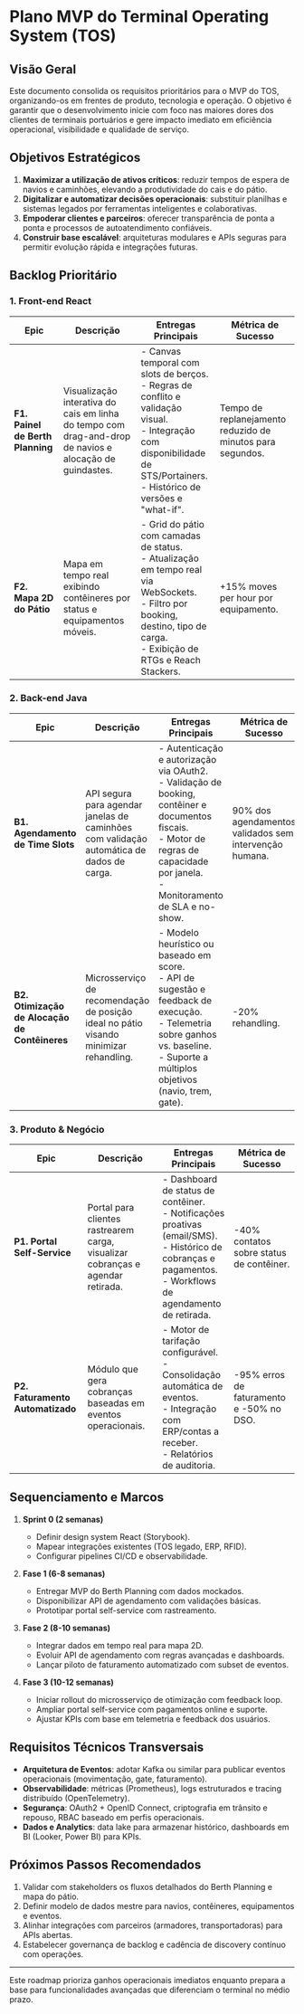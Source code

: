 # Plano MVP do Terminal Operating System (TOS)

## Visão Geral
Este documento consolida os requisitos prioritários para o MVP do TOS, organizando-os em frentes de produto, tecnologia e operação. O objetivo é garantir que o desenvolvimento inicie com foco nas maiores dores dos clientes de terminais portuários e gere impacto imediato em eficiência operacional, visibilidade e qualidade de serviço.

## Objetivos Estratégicos
1. **Maximizar a utilização de ativos críticos**: reduzir tempos de espera de navios e caminhões, elevando a produtividade do cais e do pátio.
2. **Digitalizar e automatizar decisões operacionais**: substituir planilhas e sistemas legados por ferramentas inteligentes e colaborativas.
3. **Empoderar clientes e parceiros**: oferecer transparência de ponta a ponta e processos de autoatendimento confiáveis.
4. **Construir base escalável**: arquiteturas modulares e APIs seguras para permitir evolução rápida e integrações futuras.

## Backlog Prioritário

### 1. Front-end React

| Epic | Descrição | Entregas Principais | Métrica de Sucesso |
| --- | --- | --- | --- |
| **F1. Painel de Berth Planning** | Visualização interativa do cais em linha do tempo com drag-and-drop de navios e alocação de guindastes. | - Canvas temporal com slots de berços.<br>- Regras de conflito e validação visual.<br>- Integração com disponibilidade de STS/Portainers.<br>- Histórico de versões e "what-if". | Tempo de replanejamento reduzido de minutos para segundos. |
| **F2. Mapa 2D do Pátio** | Mapa em tempo real exibindo contêineres por status e equipamentos móveis. | - Grid do pátio com camadas de status.<br>- Atualização em tempo real via WebSockets.<br>- Filtro por booking, destino, tipo de carga.<br>- Exibição de RTGs e Reach Stackers. | +15% moves per hour por equipamento. |

### 2. Back-end Java

| Epic | Descrição | Entregas Principais | Métrica de Sucesso |
| --- | --- | --- | --- |
| **B1. Agendamento de Time Slots** | API segura para agendar janelas de caminhões com validação automática de dados de carga. | - Autenticação e autorização via OAuth2.<br>- Validação de booking, contêiner e documentos fiscais.<br>- Motor de regras de capacidade por janela.<br>- Monitoramento de SLA e no-show. | 90% dos agendamentos validados sem intervenção humana. |
| **B2. Otimização de Alocação de Contêineres** | Microsserviço de recomendação de posição ideal no pátio visando minimizar rehandling. | - Modelo heurístico ou baseado em score.<br>- API de sugestão e feedback de execução.<br>- Telemetria sobre ganhos vs. baseline.<br>- Suporte a múltiplos objetivos (navio, trem, gate). | -20% rehandling. |

### 3. Produto & Negócio

| Epic | Descrição | Entregas Principais | Métrica de Sucesso |
| --- | --- | --- | --- |
| **P1. Portal Self-Service** | Portal para clientes rastrearem carga, visualizar cobranças e agendar retirada. | - Dashboard de status de contêiner.<br>- Notificações proativas (email/SMS).<br>- Histórico de cobranças e pagamentos.<br>- Workflows de agendamento de retirada. | -40% contatos sobre status de contêiner. |
| **P2. Faturamento Automatizado** | Módulo que gera cobranças baseadas em eventos operacionais. | - Motor de tarifação configurável.<br>- Consolidação automática de eventos.<br>- Integração com ERP/contas a receber.<br>- Relatórios de auditoria. | -95% erros de faturamento e -50% no DSO. |

## Sequenciamento e Marcos
1. **Sprint 0 (2 semanas)**
   - Definir design system React (Storybook).
   - Mapear integrações existentes (TOS legado, ERP, RFID).
   - Configurar pipelines CI/CD e observabilidade.

2. **Fase 1 (6-8 semanas)**
   - Entregar MVP do Berth Planning com dados mockados.
   - Disponibilizar API de agendamento com validações básicas.
   - Prototipar portal self-service com rastreamento.

3. **Fase 2 (8-10 semanas)**
   - Integrar dados em tempo real para mapa 2D.
   - Evoluir API de agendamento com regras avançadas e dashboards.
   - Lançar piloto de faturamento automatizado com subset de eventos.

4. **Fase 3 (10-12 semanas)**
   - Iniciar rollout do microsserviço de otimização com feedback loop.
   - Ampliar portal self-service com pagamentos online e suporte.
   - Ajustar KPIs com base em telemetria e feedback dos usuários.

## Requisitos Técnicos Transversais
- **Arquitetura de Eventos**: adotar Kafka ou similar para publicar eventos operacionais (movimentação, gate, faturamento).
- **Observabilidade**: métricas (Prometheus), logs estruturados e tracing distribuído (OpenTelemetry).
- **Segurança**: OAuth2 + OpenID Connect, criptografia em trânsito e repouso, RBAC baseado em perfis operacionais.
- **Dados e Analytics**: data lake para armazenar histórico, dashboards em BI (Looker, Power BI) para KPIs.

## Próximos Passos Recomendados
1. Validar com stakeholders os fluxos detalhados do Berth Planning e mapa do pátio.
2. Definir modelo de dados mestre para navios, contêineres, equipamentos e eventos.
3. Alinhar integrações com parceiros (armadores, transportadoras) para APIs abertas.
4. Estabelecer governança de backlog e cadência de discovery contínuo com operações.

---
Este roadmap prioriza ganhos operacionais imediatos enquanto prepara a base para funcionalidades avançadas que diferenciam o terminal no médio prazo.
